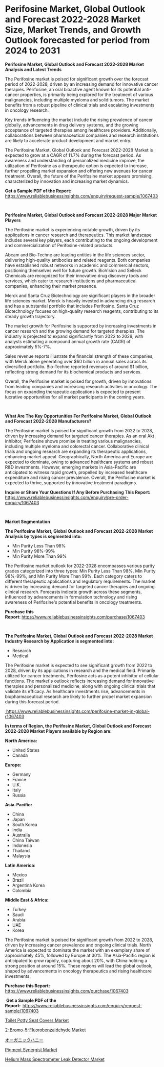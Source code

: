 <p><h1>Perifosine Market, Global Outlook and Forecast 2022-2028 Market Size, Market Trends, and Growth Outlook forecasted for period from 2024 to 2031</h1></p><p><strong>Perifosine Market, Global Outlook and Forecast 2022-2028 Market Analysis and Latest Trends</strong></p>
<p><p>The Perifosine market is poised for significant growth over the forecast period of 2022-2028, driven by an increasing demand for innovative cancer therapies. Perifosine, an oral bioactive agent known for its potential anti-cancer properties, is primarily being explored for the treatment of various malignancies, including multiple myeloma and solid tumors. The market benefits from a robust pipeline of clinical trials and escalating investments in oncology research.</p><p>Key trends influencing the market include the rising prevalence of cancer globally, advancements in drug delivery systems, and the growing acceptance of targeted therapies among healthcare providers. Additionally, collaborations between pharmaceutical companies and research institutions are likely to accelerate product development and market entry.</p><p>The Perifosine Market, Global Outlook and Forecast 2022-2028 Market is expected to grow at a CAGR of 11.7% during the forecast period. As awareness and understanding of personalized medicine improve, the utilization of Perifosine as a therapeutic option is expected to increase, further propelling market expansion and offering new avenues for cancer treatment. Overall, the future of the Perifosine market appears promising, characterized by innovation and increasing market dynamics.</p></p>
<p><strong>Get a Sample PDF of the Report:&nbsp;</strong> <a href="https://www.reliablebusinessinsights.com/enquiry/request-sample/1067403">https://www.reliablebusinessinsights.com/enquiry/request-sample/1067403</a></p>
<p>&nbsp;</p>
<p><strong>Perifosine Market, Global Outlook and Forecast 2022-2028 Major Market Players</strong></p>
<p><p>The Perifosine market is experiencing notable growth, driven by its applications in cancer research and therapeutics. This market landscape includes several key players, each contributing to the ongoing development and commercialization of Perifosine-related products. </p><p>Abcam and Bio-Techne are leading entities in the life sciences sector, delivering high-quality antibodies and related reagents. Both companies have established robust networks in academic and commercial sectors, positioning themselves well for future growth. BioVision and Selleck Chemicals are recognized for their innovative drug discovery tools and services, which cater to research institutions and pharmaceutical companies, enhancing their market presence.</p><p>Merck and Santa Cruz Biotechnology are significant players in the broader life sciences market. Merck is heavily invested in advancing drug research and has a substantial portfolio that includes Perifosine. Santa Cruz Biotechnology focuses on high-quality research reagents, contributing to its steady growth trajectory.</p><p>The market growth for Perifosine is supported by increasing investments in cancer research and the growing demand for targeted therapies. The industry is projected to expand significantly from 2022 to 2028, with analysts estimating a compound annual growth rate (CAGR) of approximately 5%-7%.</p><p>Sales revenue reports illustrate the financial strength of these companies, with Merck alone generating over $60 billion in annual sales across its diversified portfolio. Bio-Techne reported revenues of around $1 billion, reflecting strong demand for its biochemical products and services.</p><p>Overall, the Perifosine market is poised for growth, driven by innovations from leading companies and increasing research activities in oncology. The focus on expanding therapeutic applications is expected to present lucrative opportunities for all market participants in the coming years.</p></p>
<p>&nbsp;</p>
<p><strong>What Are The Key Opportunities For Perifosine Market, Global Outlook and Forecast 2022-2028 Manufacturers?</strong></p>
<p><p>The Perifosine market is poised for significant growth from 2022 to 2028, driven by increasing demand for targeted cancer therapies. As an oral Akt inhibitor, Perifosine shows promise in treating various malignancies, including multiple myeloma and colorectal cancer. Collaborative clinical trials and ongoing research are expanding its therapeutic applications, enhancing market appeal. Geographically, North America and Europe are expected to dominate, owing to advanced healthcare systems and robust R&D investments. However, emerging markets in Asia-Pacific are anticipated to witness rapid growth, propelled by increased healthcare expenditure and rising cancer prevalence. Overall, the Perifosine market is expected to thrive, supported by innovative treatment paradigms.</p></p>
<p><strong>Inquire or Share Your Questions If Any Before Purchasing This Report:</strong> <a href="https://www.reliablebusinessinsights.com/enquiry/pre-order-enquiry/1067403">https://www.reliablebusinessinsights.com/enquiry/pre-order-enquiry/1067403</a></p>
<p>&nbsp;</p>
<p><strong>Market Segmentation</strong></p>
<p><strong>The Perifosine Market, Global Outlook and Forecast 2022-2028 Market Analysis by types is segmented into:</strong></p>
<p><ul><li>Min Purity Less Than 98%</li><li>Min Purity 98%-99%</li><li>Min Purity More Than 99%</li></ul></p>
<p><p>The Perifosine market outlook for 2022-2028 encompasses various purity grades categorized into three types: Min Purity Less Than 98%, Min Purity 98%-99%, and Min Purity More Than 99%. Each category caters to different therapeutic applications and regulatory requirements. The market is driven by increasing demand for targeted cancer therapies and ongoing clinical research. Forecasts indicate growth across these segments, influenced by advancements in formulation technology and rising awareness of Perifosine's potential benefits in oncology treatments.</p></p>
<p><strong>Purchase this Report:&nbsp;</strong><a href="https://www.reliablebusinessinsights.com/purchase/1067403">https://www.reliablebusinessinsights.com/purchase/1067403</a></p>
<p>&nbsp;</p>
<p><strong>The Perifosine Market, Global Outlook and Forecast 2022-2028 Market Industry Research by Application is segmented into:</strong></p>
<p><ul><li>Research</li><li>Medical</li></ul></p>
<p><p>The Perifosine market is expected to see significant growth from 2022 to 2028, driven by its applications in research and the medical field. Primarily utilized for cancer treatments, Perifosine acts as a potent inhibitor of cellular functions. The market's outlook reflects increasing demand for innovative therapies and personalized medicine, along with ongoing clinical trials that validate its efficacy. As healthcare investments rise, advancements in biopharmaceutical research are likely to further propel market expansion during this forecast period.</p></p>
<p><a href="https://www.reliablebusinessinsights.com/perifosine-market-in-global-r1067403">&nbsp;https://www.reliablebusinessinsights.com/perifosine-market-in-global-r1067403</a></p>
<p><strong>In terms of Region, the Perifosine Market, Global Outlook and Forecast 2022-2028 Market Players available by Region are:</strong></p>
<p>
    <p> <strong> North America: </strong>
        <ul>
            <li>United States</li>
            <li>Canada</li>
        </ul>
        </p> 
    <p> <strong> Europe: </strong>
        <ul>
            <li>Germany</li>
            <li>France</li>
            <li>U.K.</li>
            <li>Italy</li>
            <li>Russia</li>
        </ul>
        </p> 
    <p> <strong> Asia-Pacific: </strong>
        <ul>
            <li>China</li>
            <li>Japan</li>
            <li>South Korea</li>
            <li>India</li>
            <li>Australia</li>
            <li>China Taiwan</li>
            <li>Indonesia</li>
            <li>Thailand</li>
            <li>Malaysia</li>
        </ul>
        </p> 
    <p> <strong> Latin America: </strong>
        <ul>
            <li>Mexico</li>
            <li>Brazil</li>
            <li>Argentina Korea</li>
            <li>Colombia</li>
        </ul>
        </p> 
    <p> <strong> Middle East & Africa: </strong>
        <ul>
            <li>Turkey</li>
            <li>Saudi</li>
            <li>Arabia</li>
            <li>UAE</li>
            <li>Korea</li>
        </ul>
    </p>
    </p>
<p><p>The Perifosine market is poised for significant growth from 2022 to 2028, driven by increasing cancer prevalence and ongoing clinical trials. North America is expected to dominate the market with an exemplary share of approximately 45%, followed by Europe at 30%. The Asia-Pacific region is anticipated to grow rapidly, capturing about 20%, with China holding a strong position at around 15%. These regions will lead the global outlook, shaped by advancements in oncology therapeutics and rising healthcare investments.</p></p>
<p><strong>Purchase this Report: </strong><a href="https://www.reliablebusinessinsights.com/purchase/1067403">https://www.reliablebusinessinsights.com/purchase/1067403</a></p>
<p>&nbsp;<strong>Get a Sample PDF of the Report:&nbsp;&nbsp;</strong><a href="https://www.reliablebusinessinsights.com/enquiry/request-sample/1067403">https://www.reliablebusinessinsights.com/enquiry/request-sample/1067403</a></p>
<p><strong></strong></p>
<p><p><a href="https://issuu.com/reportprime-2/docs/toilet-potty-seat-covers-market-siz_77e0e94f5691a1">Toilet Potty Seat Covers Market</a></p><p><a href="https://medium.com/@charlesporter2662/exploring-2-bromo-5-fluorobenzaldehyde-market-dynamics-revenue-analysis-and-growth-projections-in-4031e9704fcd">2-Bromo-5-Fluorobenzaldehyde Market</a></p><p><a href="https://medium.com/@charm854/%E3%82%B0%E3%83%AD%E3%83%BC%E3%83%90%E3%83%AB%E3%82%AA%E3%83%BC%E3%82%AC%E3%83%8B%E3%83%83%E3%82%AF%E3%83%8F%E3%83%8B%E3%83%BC%E3%83%9E%E3%83%BC%E3%82%B1%E3%83%83%E3%83%88%E3%81%AE%E3%83%88%E3%83%AC%E3%83%B3%E3%83%89%E3%81%A8%E9%9D%A9%E6%96%B0-%E6%9C%AA%E6%9D%A5%E3%82%92%E8%A6%8B%E6%8D%AE%E3%81%88%E3%81%9F%E5%88%86%E6%9E%90-2024%E5%B9%B4-2031%E5%B9%B4-b1d10f52c17b">オーガニックハニー</a></p><p><a href="https://medium.com/@charlesporter2662/pigment-synergist-market-overview-global-market-trends-and-future-prospects-from-2024-to-2031-8bfb126a08dd">Pigment Synergist Market</a></p><p><a href="https://www.linkedin.com/pulse/helium-mass-spectrometer-leak-detector-market-trends-detailed-ymgne?trackingId=w6VySXAES6mcPMheWWBgYA%3D%3D">Helium Mass Spectrometer Leak Detector Market</a></p></p>